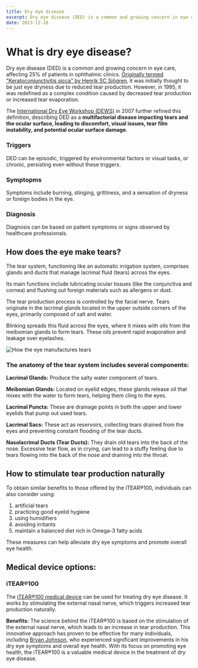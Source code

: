 ```yaml
---
title: Dry eye disease
excerpt: Dry eye disease (DED) is a common and growing concern in eye care, affecting 25% of patients in ophthalmic clinics.
date: 2023-12-26
---
```


# What is dry eye disease? 

Dry eye disease (DED) is a common and growing concern in eye care, affecting 25% of patients in ophthalmic clinics. [Originally termed "Keratoconjunctivitis sicca" by Henrik SC Sjögren](https://www.tandfonline.com/doi/full/10.2147/opth.s5555), it was initially thought to be just eye dryness due to reduced tear production. However, in 1995, it was redefined as a complex condition caused by decreased tear production or increased tear evaporation. 

The [International Dry Eye Workshop (DEWS)](https://www.sciencedirect.com/journal/the-ocular-surface/vol/15/issue/3) in 2007 further refined this definition, describing DED as a **multifactorial disease impacting tears and the ocular surface, leading to discomfort, visual issues, tear film instability, and potential ocular surface damage**. 

### Triggers
DED can be episodic, triggered by environmental factors or visual tasks, or chronic, persisting even without these triggers.

### Symptopms 
Symptoms include burning, stinging, grittiness, and a sensation of dryness or foreign bodies in the eye.

### Diagnosis
Diagnosis can be based on patient symptoms or signs observed by healthcare professionals.

## How does the eye make tears?

The tear system, functioning like an automatic irrigation system, comprises glands and ducts that manage lacrimal fluid (tears) across the eyes. 

Its main functions include lubricating ocular tissues (like the conjunctiva and cornea) and flushing out foreign materials such as allergens or dust. 

The tear production process is controlled by the facial nerve. Tears originate in the lacrimal glands located in the upper outside corners of the eyes, primarily composed of salt and water. 

Blinking spreads this fluid across the eyes, where it mixes with oils from the meibomian glands to form tears. These oils prevent rapid evaporation and leakage over eyelashes.

![How the eye manufactures tears](https://www.tandfonline.com/cms/asset/21ed5ff1-ca7b-467d-b779-4470e1f58e39/doph_a_5555_f0002_c.jpg)
### The anatomy of the tear system includes several components:

**Lacrimal Glands:** Produce the salty water component of tears.

**Meibomian Glands:** Located on eyelid edges, these glands release oil that mixes with the water to form tears, helping them cling to the eyes.

**Lacrimal Puncta:** These are drainage points in both the upper and lower eyelids that pump out used tears.

**Lacrimal Sacs:** These act as reservoirs, collecting tears drained from the eyes and preventing constant flooding of the tear ducts.

**Nasolacrimal Ducts (Tear Ducts):** They drain old tears into the back of the nose. Excessive tear flow, as in crying, can lead to a stuffy feeling due to tears flowing into the back of the nose and draining into the throat.


## How to stimulate tear production naturally

To obtain similar benefits to those offered by the iTEAR®100, individuals can also consider using: 

1. artificial tears
2. practicing good eyelid hygiene
3. using humidifiers
4. avoiding irritants
5. maintain a balanced diet rich in Omega-3 fatty acids

These measures can help alleviate dry eye symptoms and promote overall eye health.


## Medical device options:

### iTEAR®100

The [iTEAR®100 medical device](https://olympicophthalmics.com "nofollow") can be used for treating dry eye disease. It works by stimulating the external nasal nerve, which triggers increased tear production naturally.


**Benefits:**
The science behind the iTEAR®100 is based on the stimulation of the external nasal nerve, which leads to an increase in tear production. This innovative approach has proven to be effective for many individuals, including [Bryan Johnson](https://www.instagram.com/bryanjohnson_/?hl=en), who experienced significant improvements in his dry eye symptoms and overall eye health. With its focus on promoting eye health, the iTEAR®100 is a valuable medical device in the treatment of dry eye disease.

